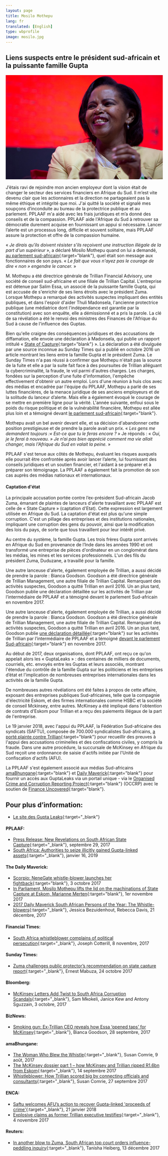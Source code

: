 ```yaml
---
layout: page
title: Mosilo Mothepu
lang: fr
translated: [English]
type: wbprofile
image: mosilo.jpg
---
```

<h2>Liens suspects entre le président sud-africain et la puissante famille Gupta</h2>

<div class="profile-block">
<img src="/assets/images/profiles/mosilo.jpg">
<p class="top-blockquote">J’étais ravi de rejoindre mon ancien employeur dont la vision était de changer le secteur des services financiers en Afrique du Sud. Il m’est vite devenu clair que les actionnaires et la direction ne partageaient pas la même éthique et intégrité que moi. J'ai quitté la société et signalé mes soupçons d’inconduite au bureau de la protectrice publique et au parlement. PPLAAF m'a aidé avec les frais juridiques et m’a donné des conseils et de la compassion. PPLAAF aide l'Afrique du Sud à retrouver sa démocratie durement acquise en fournissant un appui si nécessaire. Lancer l’alerte est un processus long, difficile et souvent solitaire, mais PPLAAF assure la protection et offre de la compassion humaine.
</p>
</div>

« _Je dirais qu'ils doivent résister s'ils reçoivent une instruction illégale de la part d'un supérieur_ », a déclaré Mosilo Mothepu quand on lui a demandé, [au parlement sud-africain](https://www.dailymaverick.co.za/article/2017-11-01-state-capture-in-parliament-mosilo-mothepu-lifts-the-lid-on-the-machinations-of-state-capture-at-eskom/#.Wl3vOainFPY){:target="blank"}, quel était son message aux fonctionnaires de son pays. « _Le fait que vous n'ayez pas le courage de dire « non » engendre le cancer._ »

M. Mothepu a été directrice générale de Trillian Financial Advisory, une société de conseil sud-africaine et une filiale de Trillian Capital. L'entreprise est détenue par Salim Essa, un associé de la puissante famille Gupta, qui est accusée de s'enrichir de ses liens étroits avec le président Zuma. Lorsque Mothepu a remarqué des activités suspectes impliquant des entités publiques, et dans l'espoir d'aider Thuli Madonsela, l'ancienne protectrice publique (une médiatrice dont l'indépendance est garantie par la constitution) avec son enquête, elle a démissionné et a pris la parole. La clé de sa révélation a été le renvoi des ministres des Finances de l'Afrique du Sud à cause de l'influence des Guptas.

Bien qu'elle craigne des conséquences juridiques et des accusations de diffamation, elle envoie une déclaration à Madonsela, qui publie un rapport intitulé « [State of Capture](https://www.news24.com/SouthAfrica/News/download-the-full-state-of-capture-pdf-20161102){:target="blank"} ». La déclaration a été divulguée par une source inconnue au Sunday Times qui a publié en octobre 2016 un article montrant les liens entre la famille Gupta et le président Zuma. Le Sunday Times n'a pas réussi à confirmer que Mothepu n'était pas la source de la fuite et elle a par la suite fait face à des poursuites de Trillian alléguant la cybercriminalité, la fraude, le vol parmi d'autres charges. Les charges, fondées sur la perception d'une fuite d'information, l'empêche effectivement d'obtenir un autre emploi. Lors d'une réunion à huis clos avec des médias et encadrée par l'équipe du PPLAAF, Mothepu a parlé de ses luttes financières, de la menace juridique de ses anciens employeurs et de la solitude du lanceur d’alerte. Mais elle a également évoqué le courage de se mettre en première ligne pour la vérité. L'année suivante, enfoui sous le poids du risque politique et de la vulnérabilité financière, Mothepu est allée plus loin et a témoigné devant [le parlement sud-africain](https://www.dailymaverick.co.za/article/2017-11-01-state-capture-in-parliament-mosilo-mothepu-lifts-the-lid-on-the-machinations-of-state-capture-at-eskom/){:target="blank"}.

Mothepu avait un bel avenir devant elle, et sa décision d'abandonner cette position prestigieuse et de prendre la parole avait un prix. « _Les gens me demandent toujours :« Est-ce que tu le feras encore ?_ » Je réponds : « _Oui, je le ferai à nouveau. » Je n’ai pas bien apprécié comment ma vie allait changer, mais l'Afrique du Sud en valait la peine._ »

PPLAAF s'est tenue aux côtés de Mothepu, évaluant les risques auxquels elle pourrait être confrontée après avoir lancer l’alerte, lui fournissant des conseils juridiques et un soutien financier, et l'aidant à se préparer et à préparer son témoignage. La PPLAAF a également fait la promotion de son cas auprès des médias nationaux et internationaux.

#### Captation d'état
La principale accusation portée contre l’ex-président Sud-africain Jacob Zuma, émanant de plaintes de lanceurs d'alerte travaillant avec PPLAAF est celle de « State Capture » (captation d'Etat). Cette expression est largement utilisée en Afrique du Sud. La captation d'état est plus qu'une simple corruption. C'est un pillage des entreprises et des institutions nationales, impliquant une corruption des gens du pouvoir, ainsi que la modification des lois du pays, de sorte que tous travaillent pour leur intérêt privé. 

Au centre du système, la famille Gupta. Les trois frères Gupta sont arrivés en Afrique du Sud en provenance de l’Inde dans les années 1990 et ont transformé une entreprise de pièces d'ordinateur en un conglomérat dans les médias, les mines et les services professionnels. L'un des fils du président Zuma, Duduzane, a travaillé pour la famille. 

Une autre lanceuse d'alerte, également employée de Trillian, a aussi décidé de prendre la parole : Bianca Goodson. Goodson a été directrice générale de Trillian Management, une autre filiale de Trillian Capital. Remarquant des activités suspectes, Goodson a quitté Trillian en avril 2016. Un an plus tard, Goodson publie une déclaration détaillée sur les activités de Trillian par l’intermédiaire de PPLAAF et a témoigné devant le parlement Sud-africain en novembre 2017. 

Une autre lanceuse d'alerte, également employée de Trillian, a aussi décidé de prendre la parole : Bianca Goodson. Goodson a été directrice générale de Trillian Management, une autre filiale de Trillian Capital. Remarquant des activités suspectes, Goodson a quitté Trillian en avril 2016. Un an plus tard, Goodson publie [une déclaration détaillée](https://pplaaf.in/trillian-bg/){:target="blank"} sur les activités de Trillian par l’intermédiaire de PPLAAF et a témoigné [devant le parlement Sud-africain](https://www.enca.com/south-africa/explosive-information-as-former-trillian-executive-testifies){:target="blank"} en novembre 2017. 

Au début de 2017, deux organisations, dont PPLAAF, ont reçu ce qu'on appelait alors les « GuptaLeaks » : des centaines de milliers de documents, courriels, etc. envoyés entre les Guptas et leurs associés, montrant l'étendue du contrôle de la famille Gupta sur les politiciens et les entreprises d’état et l'implication de nombreuses entreprises internationales dans les activités de la famille Gupta. 

De nombreuses autres révélations ont été faites à propos de cette affaire, exposant des entreprises publiques Sud-africaines, telle que la compagnie d'électricité Eskom, et des firmes internationales comme HSBC et la société de conseil Mckinsey, entre autres. McKinsey a été impliqué dans l'obtention de contrats d'Eskom pour Trillian et a reçu des paiements illégaux de la part de l'entreprise. 

Le 19 janvier 2018, avec l'appui du PPLAAF, la Fédération Sud-africaine des syndicats (SAFTU), composée de 700.000 syndicalistes Sud-africains, [a porté plainte contre Trillian](https://pplaaf.org/2018/01/16/embargoed-pressrelease.html){:target="blank"} pour recueillir des preuves à l'appui des accusations criminelles et des confiscations civiles, y compris la fraude. Dans une autre procédure, la succursale de McKinsey en Afrique du Sud reçoit une ordonnance de saisie d'actifs initiée par l'Unité de confiscation d'actifs (AFU).

La PPLAAF s'est également associé aux médias Sud-africains [amaBhungane](http://amabhungane.co.za/){:target="blank"} et [Daily Maverick](https://www.dailymaverick.co.za/){:target="blank"} pour fournir un accès aux GuptaLeaks via un portail unique - via le [Organised Crime and Corruption Reporting Project](https://www.occrp.org/en){:target="blank"} (OCCRP) avec le soutien de [Finance Uncovered](http://www.financeuncovered.org/){:target="blank"}.


## Pour plus d’information:
- [Le site des Gupta Leaks](http://www.gupta-leaks.com/){:target="_blank"}

#### PPLAAF: 
- [Press Release: New Revelations on South African State Capture](https://pplaaf.org/2017/09/29/trillian-bg-pressrelease.html){:target="_blank"}, septembre 29, 2017
- [South Africa: Authorities to seize illicitly gained Gupta-linked assets](https://pplaaf.org/2018/01/15/embargoed-pressrelease.html){:target="_blank"}, janvier 16, 2019

#### The Daily Maverick:
- [Scorpio: NeneGate whistle-blower launches her fightback](https://www.dailymaverick.co.za/article/2017-10-03-scorpio-nenegate-whistle-blower-launches-her-fightback/#.Wl4MR6inFPa){:target="blank"}, 3 octobre 2017
- [In Parliament, Mosilo Mothepu lifts the lid on the machinations of State Capture at Eskom, Marianne Merten](https://www.dailymaverick.co.za/article/2017-11-01-state-capture-in-parliament-mosilo-mothepu-lifts-the-lid-on-the-machinations-of-state-capture-at-eskom/){:target="blank"}, 1er novembre 2017
- [2017 Daily Maverick South African Persons of the Year: The Whistle-blowers](https://www.dailymaverick.co.za/article/2017-12-21-2017-daily-maverick-south-african-persons-of-the-year-the-whistle-blowers/){:target="_blank"}, Jessica Bezuidenhout, Rebecca Davis, 21 décembre, 2017

#### Financial Times: 
- [South Africa whistleblower complains of political persecution](https://www.ft.com/content/84d695cc-be22-11e7-9836-b25f8adaa111?accessToken=zwAAAV-ltyiIkdOE1pXMviIR59OYNrJfitqhEQ.MEUCIQD-9klMIw2BfifJ8FE2ij8QnXqt9e9OpvvbkHwpdqbtoQIgTBPUADJVd0Jx6xN3mCiX2oE4gkgrCkEBf2dJMxNV0JM&sharetype=gift){:target="_blank"},  Joseph Cotterill, 8 novembre, 2017 

#### Sunday Times:
- [Zuma challenges public protector’s recommendation on state capture report](https://www.timeslive.co.za/politics/2017-10-24-zuma-challenges-public-protectors-recommendation-on-state-capture-report/){:target="_blank"}, Ernest Mabuza, 24 octobre 2017

#### Bloomberg:
- [McKinsey Letters Add Twist to South Africa Corruption Scandals](https://www.bloomberg.com/news/articles/2017-10-02/mckinsey-warned-eskom-of-risks-at-gupta-linked-trillian-capital){:target="_blank"}, Sam Mkokeli, Janice Kew and Antony Sguzzain, 3 octobre, 2017

#### BizNews:
- [Smoking gun: Ex-Trillian CEO reveals how Essa ‘opened taps’ for McKinsey](https://www.biznews.com/undictated/2017/09/28/ex-trillian-ceo-essa-opened-taps-mckinsey/){:target="_blank"}, Bianca Goodson, 28 septembre, 2017

#### amaBhungane:
- [The Woman Who Blew the Whistle](http://amabhungane.co.za/article/2017-08-09-the-woman-who-blew-the-whistle){:target="_blank"}, Susan Comrie, 9 août, 2017 
- [The McKinsey dossier part 1 – how McKinsey and Trillian ripped R1.6bn from Eskom](http){:target="_blank"}, 14 septembre 2017
- [Whistleblower: How Trillian scored big by connecting officials and consultants](http://amabhungane.co.za/article/2017-09-27-whistleblower-how-trillian-scored-big-by-connecting-officials-and-consultantshttp){:target="_blank"}, Susan Comrie, 27 septembre 2017

#### ENCA:
- [Saftu welcomes AFU’s action to recover Gupta-linked 'proceeds of crime'](https://www.enca.com/south-africa/saftu-welcomes-afu-s-action-to-recover-gupta-linked-proceeds-of-crime){:target="_blank"}, 21 janvier 2018
- [Explosive claims as former Trillian executive testifies](https://www.enca.com/south-africa/explosive-information-as-former-trillian-executive-testifies){:target="_blank"}, 4 novembre 2017
 
#### Reuters:
- [In another blow to Zuma, South African top court orders influence-peddling inquiry](https://www.reuters.com/article/us-safrica-politics/in-another-blow-to-zuma-south-african-top-court-orders-influence-peddling-inquiry-idUSKBN1E70W6){:target="_blank"}, Tanisha Heiberg, 13 décembre 2017 
